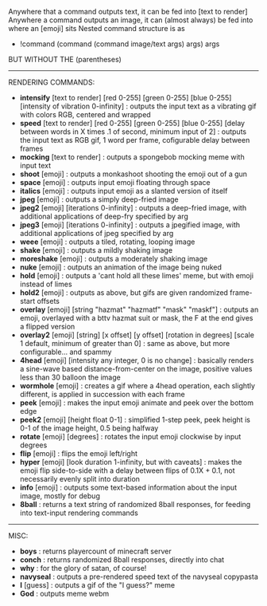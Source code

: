 Anywhere that a command outputs text, it can be fed into [text to render]
Anywhere a command outputs an image, it can (almost always) be fed into where an [emoji] sits
Nested command structure is as
  - !command (command (command image/text args) args) args

BUT WITHOUT THE (parentheses)

------------

RENDERING COMMANDS:

- **intensify** [text to render] [red 0-255] [green 0-255] [blue 0-255] [intensity of vibration 0-infinity] : outputs the input text as a vibrating gif with colors RGB, centered and wrapped
- **speed** [text to render] [red 0-255] [green 0-255] [blue 0-255] [delay between words in X times .1 of second, minimum input of 2] : outputs the input text as RGB gif, 1 word per frame, cofigurable delay between frames
- **mocking** [text to render] : outputs a spongebob mocking meme with input text
- **shoot** [emoji] : outputs a monkashoot shooting the emoji out of a gun
- **space** [emoji] : outputs input emoji floating through space
- **italics** [emoji] : outputs input emoji as a slanted version of itself
- **jpeg** [emoji] : outputs a simply deep-fried image
- **jpeg2** [emoji] [iterations 0-infinity] : outputs a deep-fried image, with additional applications of deep-fry specified by arg
- **jpeg3** [emoji] [iterations 0-infinity] : outputs a jpegified image, with additional applications of jpeg specified by arg
- **weee** [emoji] : outputs a tiled, rotating, looping image
- **shake** [emoji] : outputs a mildly shaking image
- **moreshake** [emoji] : outputs a moderately shaking image
- **nuke** [emoji] : outputs an animation of the image being nuked
- **hold** [emoji] : outputs a 'cant hold all these limes' meme, but with emoji instead of limes
- **hold2** [emoji] : outputs as above, but gifs are given randomized frame-start offsets
- **overlay** [emoji] [string "hazmat" "hazmatf" "mask" "maskf"] : outputs an emoji, overlayed with a bttv hazmat suit or mask, the F at the end gives a flipped version
- **overlay2** [emoji] [string] [x offset] [y offset] [rotation in degrees] [scale 1 default, minimum of greater than 0] : same as above, but more configurable... and spammy
- **4head** [emoji] [intensity any integer, 0 is no change] : basically renders a sine-wave based distance-from-center on the image, positive values less than 30 balloon the image
- **wormhole** [emoji] : creates a gif where a 4head operation, each slightly different, is applied in succession with each frame
- **peek** [emoji] : makes the input emoji animate and peek over the bottom edge
- **peek2** [emoji] [height float 0-1] : simplified 1-step peek, peek height is 0-1 of the image height, 0.5 being halfway
- **rotate** [emoji] [degrees] : rotates the input emoji clockwise by input degrees
- **flip** [emoji] : flips the emoji left/right
- **hyper** [emoji] [look duration 1-infinity, but with caveats] : makes the emoji flip side-to-side with a delay between flips of 0.1X + 0.1, not necessarily evenly split into duration
- **info** [emoji] : outputs some text-based information about the input image, mostly for debug
- **8ball** : returns a text string of randomized 8ball responses, for feeding into text-input rendering commands


------------



MISC:

- **boys** : returns playercount of minecraft server
- **conch** : returns randomized 8ball responses, directly into chat
- **why** : for the glory of satan, of course!
- **navyseal** : outputs a pre-rendered speed text of the navyseal copypasta
- **I** [guess] : outputs a gif of the "I guess?" meme
- **God** : outputs meme webm
